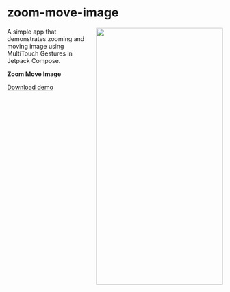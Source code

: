 # zoom-move-image

<img align="right" width="296" height="600"  src="https://github.com/raheemadamboev/zoom-move-image/blob/master/banner.gif" />

A simple app that demonstrates zooming and moving image using MultiTouch Gestures in Jetpack Compose.

**Zoom Move Image**

<a href="https://github.com/raheemadamboev/zoom-move-image/blob/master/app-debug.apk">Download demo</a>
